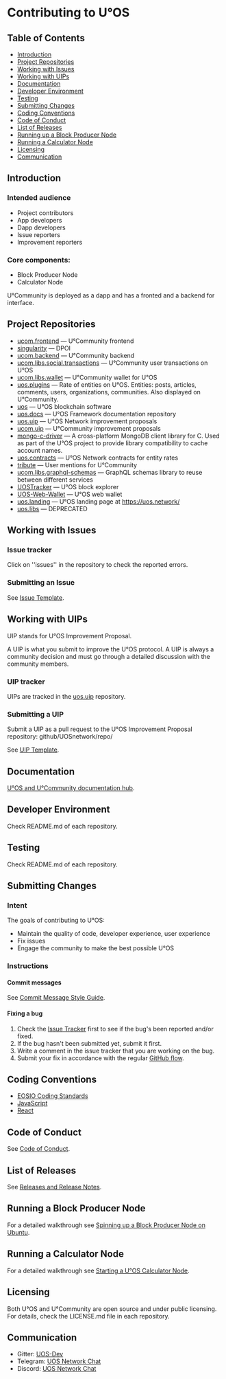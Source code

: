 Contributing to U°OS
====================

Table of Contents
-----------------

* [Introduction](#introduction)
* [Project Repositories](#repos)
* [Working with Issues](#issues)
* [Working with UIPs](#uips)
* [Documentation](#docs)
* [Developer Environment](#environment)
* [Testing](#testing)
* [Submitting Changes](#commits)
* [Coding Conventions](#codestyle)
* [Code of Conduct](#conduct)
* [List of Releases](#releases)
* [Running up a Block Producer Node](#bpnode)
* [Running a Calculator Node](#calcnode)
* [Licensing](#license)
* [Communication](#communication)

Introduction <a name="introduction"></a>
----------------------------------------

### Intended audience

* Project contributors
* App developers
* Dapp developers
* Issue reporters
* Improvement reporters

### Core components:

* Block Producer Node
* Calculator Node

U°Community is deployed as a dapp and has a fronted and a backend for interface.

Project Repositories <a name="repos"></a>
-----------------------------------------

* [ucom.frontend](https://github.com/UOSnetwork/ucom.frontend) — U°Community frontend
* [singularity](https://github.com/UOSnetwork/singularity) — DPOI
* [ucom.backend](https://github.com/UOSnetwork/ucom.backend) — U°Community backend
* [ucom.libs.social.transactions](https://github.com/UOSnetwork/ucom.libs.social.transactions) — U°Community user transactions on U°OS
* [ucom.libs.wallet](https://github.com/UOSnetwork/ucom.libs.wallet) — U°Community wallet for U°OS
* [uos.plugins](https://github.com/UOSnetwork/uos.plugins) — Rate of entities on U°OS. Entities: posts, articles, comments, users, organizations, communities. Also displayed on U°Community.
* [uos](https://github.com/UOSnetwork/uos) — U°OS blockchain software
* [uos.docs](https://github.com/UOSnetwork/uos.docs) — U°OS Framework documentation repository
* [uos.uip](https://github.com/UOSnetwork/uos.uip) — U°OS Network improvement proposals
* [ucom.uip](https://github.com/UOSnetwork/ucom.uip) — U°Community improvement proposals
* [mongo-c-driver](https://github.com/UOSnetwork/mongo-c-driver) — A cross-platform MongoDB client library for C. Used as part of the U°OS project to provide library compatibility to cache account names.
* [uos.contracts](https://github.com/UOSnetwork/uos.contracts) — U°OS Network contracts for entity rates
* [tribute](https://github.com/UOSnetwork/tribute) — User mentions for U°Community
* [ucom.libs.graphql-schemas](https://github.com/UOSnetwork/ucom.libs.graphql-schemas) — GraphQL schemas library to reuse between different services
* [UOSTracker](https://github.com/UOSnetwork/UOSTracker) — U°OS block explorer
* [UOS-Web-Wallet](https://github.com/UOSnetwork/UOS-Web-Wallet) — U°OS web wallet
* [uos.landing](https://github.com/UOSnetwork/uos.landing) — U°OS landing page at https://uos.network/
* [uos.libs](https://github.com/UOSnetwork/uos.libs) — DEPRECATED

Working with Issues <a name="issues"></a>
-----------------------------------------

### Issue tracker

Click on ''issues'' in the repository to check the reported errors.

### Submitting an Issue

See [Issue Template](issue_template.md).

Working with UIPs <a name="uips"></a>
-------------------------------------

UIP stands for U°OS Improvement Proposal.

A UIP is what you submit to improve the U°OS protocol. A UIP is always a community decision and must go through a detailed discussion with the community members.

### UIP tracker

UIPs are tracked in the [uos.uip](https://github.com/UOSnetwork/uos.uip) repository.

### Submitting a UIP

Submit a UIP as a pull request to the U°OS Improvement Proposal repository: github/UOSnetwork/repo/

See [UIP Template](../../../uos.uip/blob/master/uip_template.md).

Documentation <a name="docs"></a>
---------------------------------

[U°OS and U°Community documentation hub](https://uos.readme.io).

Developer Environment <a name="environment"></a>
------------------------------------------------

Check README.md of each repository.

Testing <a name="testing"></a>
------------------------------

Check README.md of each repository.

Submitting Changes <a name="commits"></a>
-----------------------------------------

### Intent

The goals of contributing to U°OS:

* Maintain the quality of code, developer experience, user experience
* Fix issues
* Engage the community to make the best possible U°OS

### Instructions

#### Commit messages

See [Commit Message Style Guide](commit_message.md).

#### Fixing a bug

1. Check the [Issue Tracker](#issues) first to see if the bug's been reported and/or fixed.
2. If the bug hasn't been submitted yet, submit it first.
3. Write a comment in the issue tracker that you are working on the bug.
4. Submit your fix in accordance with the regular [GitHub flow](https://help.github.com/articles/github-flow/).

Coding Conventions <a name="codestyle"></a>
-------------------------------------------

* [EOSIO Coding Standards](https://developers.eos.io/eosio-home/docs/coding-standards)
* [JavaScript](https://standardjs.com/)
* [React](https://github.com/airbnb/javascript/tree/master/react)

Code of Conduct <a name="conduct"></a>
--------------------------------------

See [Code of Conduct](code_of_conduct.md).

List of Releases <a name="releases"></a>
----------------------------------------

See [Releases and Release Notes](releases.md).

Running a Block Producer Node <a name="bpnode"></a>
---------------------------------------------------

For a detailed walkthrough see [Spinning up a Block Producer Node on Ubuntu](uosBPubuntu.md).

Running a Calculator Node <a name="bpnode"></a>
-----------------------------------------------

For a detailed walkthrough see [Starting a U°OS Calculator Node](https://u.community/posts/5658).

Licensing <a name="license"></a>
--------------------------------
Both U°OS and U°Community are open source and under public licensing. For details, check the LICENSE.md file in each repository.

Communication <a name="communication"></a>
------------------------------------------

* Gitter: [UOS-Dev](https://gitter.im/UOS-Dev/)
* Telegram: [UOS Network Chat](https://t.me/uos_network_en)
* Discord: [UOS Network Chat](https://discord.gg/Bcq2Q5C)
